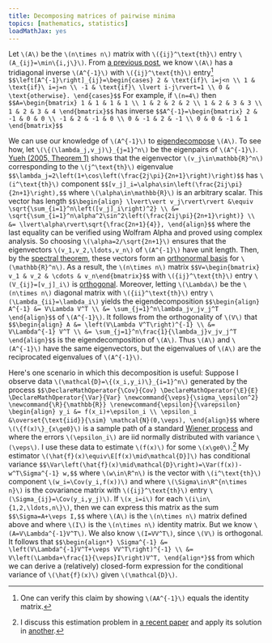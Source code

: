 ```yaml
---
title: Decomposing matrices of pairwise minima
topics: [mathematics, statistics]
loadMathJax: yes
---
```


Let `\(A\)` be the `\(n\times n\)` matrix with `\({ij}^\text{th}\)` entry `\(A_{ij}=\min\{i,j\}\)`.
From [a previous post](/blog/inverting-matrices-pairwise-minima/), we know `\(A\)` has a tridiagonal inverse `\(A^{-1}\)` with `\({ij}^\text{th}\)` entry[^verify]
`$$\left[A^{-1}\right]_{ij}=\begin{cases}
2 & \text{if}\ i=j<n \\
1 & \text{if}\ i=j=n \\
-1 & \text{if}\ \lvert i-j\rvert=1 \\
0 & \text{otherwise}.
\end{cases}$$`
For example, if `\(n=4\)` then
`$$A=\begin{bmatrix}
1 & 1 & 1 & 1 \\
1 & 2 & 2 & 2 \\
1 & 2 & 3 & 3 \\
1 & 2 & 3 & 4
\end{bmatrix}$$`
has inverse
`$$A^{-1}=\begin{bmatrix}
2 & -1 & 0 & 0 \\
-1 & 2 & -1 & 0 \\
0 & -1 & 2 & -1 \\
0 & 0 & -1 & 1
\end{bmatrix}$$`

[^verify]: One can verify this claim by showing `\(AA^{-1}\)` equals the identity matrix.

We can use our knowledge of `\(A^{-1}\)` to [eigendecompose](https://en.wikipedia.org/wiki/Eigendecomposition_of_a_matrix) `\(A\)`.
To see how, let `\(\{(\lambda_j,v_j)\}_{j=1}^n\)` be the eigenpairs of `\(A^{-1}\)`.
[Yueh (2005, Theorem 1)](https://scholar.google.com/scholar?cluster=3799141027630354794) shows that the eigenvector `\(v_j\in\mathbb{R}^n\)` corresponding to the `\(j^\text{th}\)` eigenvalue
`$$\lambda_j=2\left(1+\cos\left(\frac{2j\pi}{2n+1}\right)\right)$$`
has `\(i^\text{th}\)` component
`$$[v_j]_i=\alpha\sin\left(\frac{2ij\pi}{2n+1}\right),$$`
where `\(\alpha\in\mathbb{R}\)` is an arbitrary scalar.
This vector has length
`$$\begin{align}
\lvert\vert v_j\rvert\rvert
&\equiv \sqrt{\sum_{i=1}^n\left([v_j]_i\right)^2} \\
&= \sqrt{\sum_{i=1}^n\alpha^2\sin^2\left(\frac{2ij\pi}{2n+1}\right)} \\
&= \lvert\alpha\rvert\sqrt{\frac{2n+1}{4}},
\end{align}$$`
where the last equality can be verified using Wolfram Alpha and proved using complex analysis.
So choosing `\(\alpha=2/\sqrt{2n+1}\)` ensures that the eigenvectors `\(v_1,v_2,\ldots,v_n\)` of `\(A^{-1}\)` have unit length.
Then, by the [spectral theorem](https://en.wikipedia.org/wiki/Spectral_theorem), these vectors form an [orthonormal basis](https://en.wikipedia.org/wiki/Orthonormal_basis) for `\(\mathbb{R}^n\)`.
As a result, the `\(n\times n\)` matrix
`$$V=\begin{bmatrix} v_1 & v_2 & \cdots & v_n\end{bmatrix}$$`
with `\({ij}^\text{th}\)` entry `\(V_{ij}=[v_j]_i\)` is [orthogonal](https://en.wikipedia.org/wiki/Orthogonal_matrix).
Moreover, letting `\(\Lambda\)` be the `\(n\times n\)` diagonal matrix with `\({ii}^\text{th}\)` entry `\(\Lambda_{ii}=\lambda_i\)` yields the eigendecomposition
`$$\begin{align}
A^{-1}
&= V\Lambda V^T \\
&= \sum_{j=1}^n\lambda_jv_jv_j^T
\end{align}$$`
of `\(A^{-1}\)`.
It follows from the orthogonality of `\(V\)` that
`$$\begin{align}
A
&= \left(V\Lambda V^T\right)^{-1} \\
&= V\Lambda^{-1} V^T \\
&= \sum_{j=1}^n\frac{1}{\lambda_j}v_jv_j^T
\end{align}$$`
is the eigendecomposition of `\(A\)`.
Thus `\(A\)` and `\(A^{-1}\)` have the same eigenvectors, but the eigenvalues of `\(A\)` are the reciprocated eigenvalues of `\(A^{-1}\)`.

Here's one scenario in which this decomposition is useful:
Suppose I observe data `\(\mathcal{D}=\{(x_i,y_i)\}_{i=1}^n\)` generated by the process
`$$\DeclareMathOperator{\Cov}{Cov}
\DeclareMathOperator{\E}{E}
\DeclareMathOperator{\Var}{Var}
\newcommand{\veps}{\sigma_\epsilon^2}
\newcommand{\R}{\mathbb{R}}
\renewcommand{\epsilon}{\varepsilon}
\begin{align}
y_i
&= f(x_i)+\epsilon_i \\
\epsilon_i
&\overset{\text{iid}}{\sim} \mathcal{N}(0,\veps),
\end{align}$$`
where `\(\{f(x)\}_{x\ge0}\)` is a sample path of a standard [Wiener process](/blog/simulating-wiener-ornstein-uhlenbeck-processes/) and where the errors `\(\epsilon_i\)` are iid normally distributed with variance `\(\veps\)`.
I use these data to estimate `\(f(x)\)` for some `\(x\ge0\)`.[^noisy-gm]
My estimator `\(\hat{f}(x)\equiv\E[f(x)\mid\mathcal{D}]\)` has conditional variance
`$$\Var\left(\hat{f}(x)\mid\mathcal{D}\right)=\Var(f(x))-w^T\Sigma^{-1} w,$$`
where `\(w\in\R^n\)` is the vector with `\(i^\text{th}\)` component `\(w_i=\Cov(y_i,f(x))\)` and where `\(\Sigma\in\R^{n\times n}\)` is the covariance matrix with `\({ij}^\text{th}\)` entry `\(\Sigma_{ij}=\Cov(y_i,y_j)\)`.
If `\(x_i=i\)` for each `\(i\in\{1,2,\ldots,n\}\)`, then we can express this matrix as the sum
`$$\Sigma=A+\veps I,$$`
where `\(A\)` is the `\(n\times n\)` matrix defined above and where `\(I\)` is the `\(n\times n\)` identity matrix.
But we know `\(A=V\Lambda^{-1}V^T\)`.
We also know `\(I=VV^T\)`, since `\(V\)` is orthogonal.
It follows that
`$$\begin{align*}
\Sigma^{-1}
&= \left(V\Lambda^{-1}V^T+\veps VV^T\right)^{-1} \\
&= V\left(\Lambda+\frac{1}{\veps}I\right)V^T,
\end{align*}$$`
from which we can derive a (relatively) closed-form expression for the conditional variance of `\(\hat{f}(x)\)` given `\(\mathcal{D}\)`.

[^noisy-gm]: I discuss this estimation problem in [a recent paper](https://arxiv.org/abs/2404.00784) and apply its solution in [another](/blog/value-conceptual-knowledge/).
